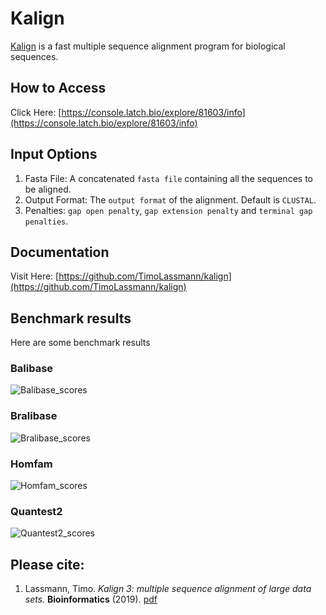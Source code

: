 # Kalign
[Kalign](https://github.com/TimoLassmann/kalign) is a fast multiple sequence alignment program for biological sequences.

## How to Access
Click Here: [https://console.latch.bio/explore/81603/info](https://console.latch.bio/explore/81603/info)

## Input Options
1. Fasta File: A concatenated `fasta file` containing all the sequences to be aligned.
2. Output Format: The `output format` of the alignment. Default is `CLUSTAL`.
3. Penalties: `gap open penalty`, `gap extension penalty` and `terminal gap penalties`.

## Documentation
Visit Here: [https://github.com/TimoLassmann/kalign](https://github.com/TimoLassmann/kalign)

## Benchmark results
Here are some benchmark results 

### Balibase

![Balibase_scores](https://user-images.githubusercontent.com/8110320/66697423-7ea3d000-eca3-11e9-919a-995ca8e9f7c1.jpeg)

### Bralibase

![Bralibase_scores](https://user-images.githubusercontent.com/8110320/66697424-86637480-eca3-11e9-90ea-238f82b0ac6b.jpeg)

### Homfam

![Homfam_scores](https://user-images.githubusercontent.com/8110320/66697425-895e6500-eca3-11e9-97e7-63f3a79133cf.jpeg)

### Quantest2

![Quantest2_scores](https://user-images.githubusercontent.com/8110320/66698153-6c2c9500-eca9-11e9-904c-3d6ea9a1c44d.jpeg)

## Please cite:
1. Lassmann, Timo. _Kalign 3: multiple sequence alignment of large data sets._ **Bioinformatics** (2019). [pdf](https://academic.oup.com/bioinformatics/advance-article-pdf/doi/10.1093/bioinformatics/btz795/30314127/btz795.pdf)
